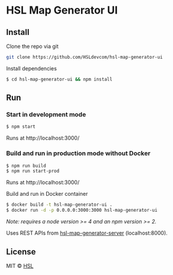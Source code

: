 HSL Map Generator UI
====================

## Install

Clone the repo via git

```bash
git clone https://github.com/HSLdevcom/hsl-map-generator-ui
```

Install dependencies

```bash
$ cd hsl-map-generator-ui && npm install
```


## Run

### Start in development mode

```bash
$ npm start
```
Runs at http://localhost:3000/


### Build and run in production mode without Docker

```bash
$ npm run build
$ npm run start-prod
```
Runs at http://localhost:3000/


Build and run in Docker container

```bash
$ docker build -t hsl-map-generator-ui .
$ docker run -d -p 0.0.0.0:3000:3000 hsl-map-generator-ui
```

*Note: requires a node version >= 4 and an npm version >= 2.*

Uses REST APIs from [hsl-map-generator-server](https://github.com/HSLdevcom/hsl-map-generator-server) (localhost:8000).

## License
MIT © [HSL](https://github.com/HSLdevcom)
